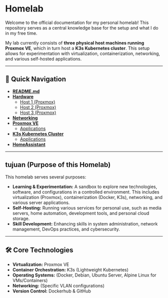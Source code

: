 # Homelab

Welcome to the official documentation for my personal homelab! This repository serves as a central knowledge base for the setup and what I do in my free time.

My lab currently consists of **three physical host machines running Proxmox VE**, which in turn host a **K3s Kubernetes cluster**. This setup allows for experimentation with virtualization, containerization, networking, and various self-hosted applications.

---

## 🚀 Quick Navigation

- [**README.md**](./README.md)
- [**Hardware**](./hardware/)
  - [Host 1 (Proxmox)](./hardware/pve-1/specs.md)
  - [Host 2 (Proxmox)](./hardware/pve-2/specs.md)
  - [Host 3 (Proxmox)](./hardware/pve-3/specs.md)
- [**Networking**](./networking/config.md)
- [**Proxmox VE**](./proxmox/)
  - [Applications](./proxmox/applications.md)
- [**K3s Kubernetes Cluster**](./k3s-cluster/)
  - [Applications](./k3s-cluster/applications.md)
- [**HomeAssistant**](./homeassistant/smarthome.md)

---

## tujuan (Purpose of this Homelab)

This homelab serves several purposes:

- **Learning & Experimentation:** A sandbox to explore new technologies, software, and configurations in a controlled environment. This includes virtualization (Proxmox), containerization (Docker, K3s), networking, and various server applications.
- **Self-Hosting:** Running various services for personal use, such as media servers, home automation, development tools, and personal cloud storage.
- **Skill Development:** Enhancing skills in system administration, network management, DevOps practices, and cybersecurity.

---

## 🛠️ Core Technologies

- **Virtualization:** Proxmox VE
- **Container Orchestration:** K3s (Lightweight Kubernetes)
- **Operating Systems:** (Docker, Debian, Ubuntu Server, Alpine Linux for VMs/Containers)
- **Networking:** (Specific VLAN configurations)
- **Version Control:** Dockerhub & GitHub
